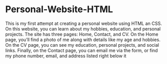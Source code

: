 # Personal-Website-HTML
This is my first attempt at creating a personal website using HTML an CSS. On this website, you can learn about my hobbies, education, and personal projects. The site has three pages: Home, Contact, and CV. On the Home page, you’ll find a photo of me along with details like my age and hobbies. On the CV page, you can see my education, personal projects, and social links. Finally, on the Contact page, you can email me via the form, or find my phone number, email, and address listed right below it
